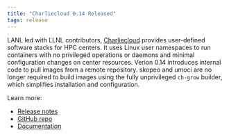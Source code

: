 ```yaml
---
title: "Charliecloud 0.14 Released"
tags: release
---
```


LANL led with LLNL contributors, [Charliecloud](https://github.com/hpc/charliecloud) provides user-defined software stacks for HPC centers. It uses Linux user namespaces to run containers with no privileged operations or daemons and minimal configuration changes on center resources. Verion 0.14 introduces internal code to pull images from a remote repository. skopeo and umoci are no longer required to build images using the fully unprivileged `ch-grow` builder, which simplifies installation and configuration.

Learn more:
- [Release notes](https://github.com/hpc/charliecloud/releases/tag/v0.14)
- [GitHub repo](https://github.com/hpc/charliecloud)
- [Documentation](https://hpc.github.io/charliecloud)
